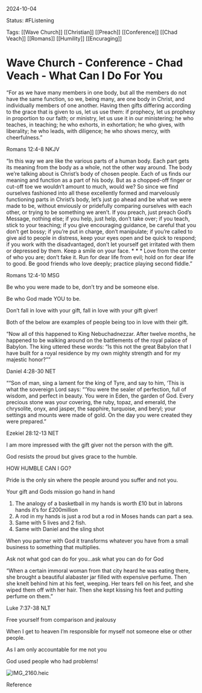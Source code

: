 2024-10-04

Status: #FListening 

Tags: [[Wave Church]] [[Christian]] [[Preach]] [[Conference]] [[Chad Veach]] [[Romans]] [[Humility]] [[Encuraging]] 

# Wave Church - Conference - Chad Veach - What Can I Do For You
“For as we have many members in one body, but all the members do not have the same function, so we, being many, are one body in Christ, and individually members of one another. Having then gifts differing according to the grace that is given to us, let us use them: if prophecy, let us prophesy in proportion to our faith; or ministry, let us use it in our ministering; he who teaches, in teaching; he who exhorts, in exhortation; he who gives, with liberality; he who leads, with diligence; he who shows mercy, with cheerfulness.”

‭‭Romans‬ ‭12‬:‭4‬-‭8‬ ‭NKJV‬‬

  

“In this way we are like the various parts of a human body. Each part gets its meaning from the body as a whole, not the other way around. The body we’re talking about is Christ’s body of chosen people. Each of us finds our meaning and function as a part of his body. But as a chopped-off finger or cut-off toe we wouldn’t amount to much, would we? So since we find ourselves fashioned into all these excellently formed and marvelously functioning parts in Christ’s body, let’s just go ahead and be what we were made to be, without enviously or pridefully comparing ourselves with each other, or trying to be something we aren’t. If you preach, just preach God’s Message, nothing else; if you help, just help, don’t take over; if you teach, stick to your teaching; if you give encouraging guidance, be careful that you don’t get bossy; if you’re put in charge, don’t manipulate; if you’re called to give aid to people in distress, keep your eyes open and be quick to respond; if you work with the disadvantaged, don’t let yourself get irritated with them or depressed by them. Keep a smile on your face. * * * Love from the center of who you are; don’t fake it. Run for dear life from evil; hold on for dear life to good. Be good friends who love deeply; practice playing second fiddle.”

‭‭Romans‬ ‭12‬:‭4‬-‭10‬ ‭MSG‬‬

  

  

Be who you were made to be, don’t try and be someone else.

Be who God made YOU to be.

  

Don’t fall in love with your gift, fall in love with your gift giver!

  

Both of the below are examples of people being too in love with their gift.

  

“Now all of this happened to King Nebuchadnezzar. After twelve months, he happened to be walking around on the battlements of the royal palace of Babylon. The king uttered these words: “Is this not the great Babylon that I have built for a royal residence by my own mighty strength and for my majestic honor?””

‭‭Daniel‬ ‭4‬:‭28‬-‭30‬ ‭NET‬‬

  

““Son of man, sing a lament for the king of Tyre, and say to him, ‘This is what the sovereign Lord says: “‘You were the sealer of perfection, full of wisdom, and perfect in beauty. You were in Eden, the garden of God. Every precious stone was your covering, the ruby, topaz, and emerald, the chrysolite, onyx, and jasper, the sapphire, turquoise, and beryl; your settings and mounts were made of gold. On the day you were created they were prepared.”

‭‭Ezekiel‬ ‭28‬:‭12‬-‭13‬ ‭NET‬‬

  

I am more impressed with the gift giver not the person with the gift.

  

  

God resists the proud but gives grace to the humble.

HOW HUMBLE CAN I GO?

  

Pride is the only sin where the people around you suffer and not you.

  

  

Your gift and Gods mission go hand in hand

  

1. The analogy of a basketball in my hands is worth £10 but in labrons hands it’s for £200million 
2. A rod in my hands is just a rod but a rod in Moses hands can part a sea.
3. Same with 5 lives and 2 fish.
4. Same with Daniel and the sling shot

  

When you partner with God it transforms whatever you have from a small business to something that multiplies.

  

  

Ask not what god can do for you…ask what you can do for God

  

“When a certain immoral woman from that city heard he was eating there, she brought a beautiful alabaster jar filled with expensive perfume. Then she knelt behind him at his feet, weeping. Her tears fell on his feet, and she wiped them off with her hair. Then she kept kissing his feet and putting perfume on them.”

‭‭Luke‬ ‭7‬:‭37‬-‭38‬ ‭NLT‬‬

  

  

Free yourself from comparison and jealousy

  

When I get to heaven I’m responsible for myself not someone else or other people.

As I am only accountable for me not you

  

  

God used people who had problems!

![IMG_2160.heic](blob:capacitor://localhost/c9679d3f-69af-4e6a-abea-9d755cdb6438)

Reference